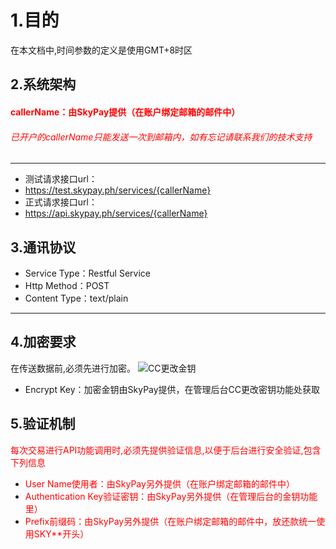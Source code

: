 # 1.目的

在本文档中,时间参数的定义是使用GMT+8时区
## 2.系统架构
#### <font color = red>callerName：由SkyPay提供（在账户绑定邮箱的邮件中）</font>
######  <font color = red>已开户的callerName只能发送一次到邮箱内，如有忘记请联系我们的技术支持</font>
_________________
- 测试请求接口url：
- https://test.skypay.ph/services/{callerName}
- 正式请求接口url：
- https://api.skypay.ph/services/{callerName}
## 3.通讯协议
- Service Type：Restful Service
- Http Method：POST
- Content Type：text/plain
_________________

## 4.加密要求
在传送数据前,必须先进行加密。
![CC更改金钥](/public/CC更改金钥.png "Shiprock")
- Encrypt Key：加密金钥由SkyPay提供，在管理后台CC更改密钥功能处获取

## 5.验证机制
<font color = red>每次交易进行API功能调用时,必须先提供验证信息,以便于后台进行安全验证,包含下列信息</font>
- <font color = red>User Name使用者：由SkyPay另外提供（在账户绑定邮箱的邮件中）</font>
- <font color = red>Authentication Key验证密钥：由SkyPay另外提供（在管理后台的金钥功能里）</font>
- <font color = red>Prefix前缀码：由SkyPay另外提供（在账户绑定邮箱的邮件中，放还款统一使用SKY**开头）</font>